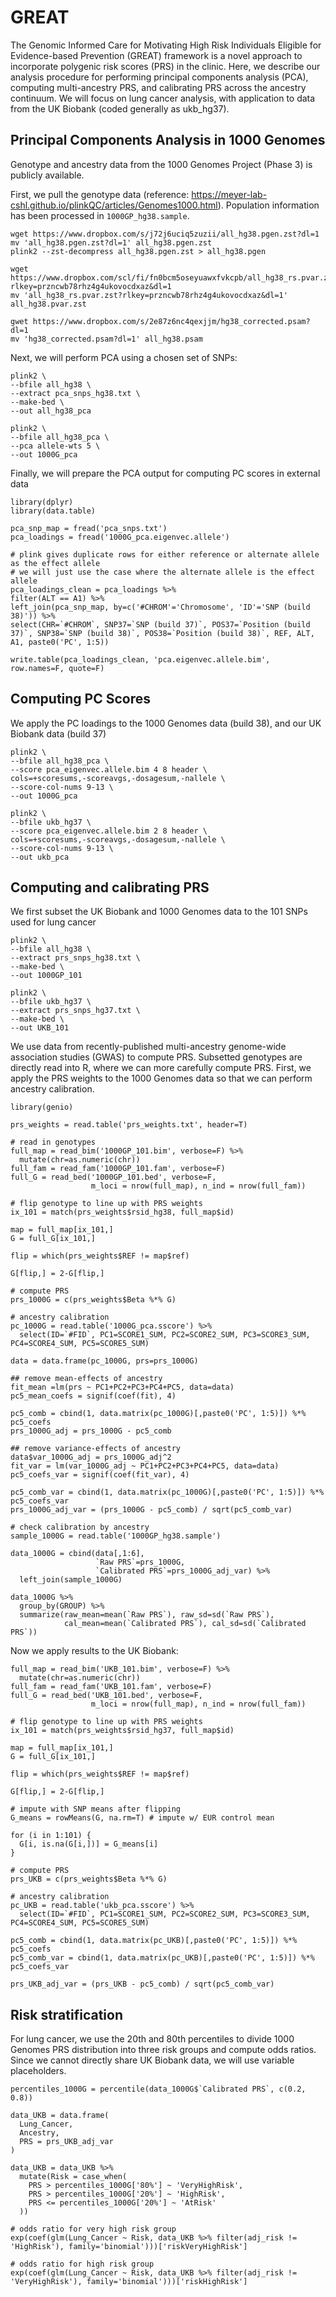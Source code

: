 # GREAT

The Genomic Informed Care for Motivating High Risk Individuals Eligible for Evidence-based Prevention (GREAT) framework is a novel approach to incorporate polygenic risk scores (PRS) in the clinic. Here, we describe our analysis procedure for performing principal components analysis (PCA), computing multi-ancestry PRS, and calibrating PRS across the ancestry continuum. We will focus on lung cancer analysis, with application to data from the UK Biobank (coded generally as ukb_hg37). 

## Principal Components Analysis in 1000 Genomes 
Genotype and ancestry data from the 1000 Genomes Project (Phase 3) is publicly available. 

First, we pull the genotype data (reference: https://meyer-lab-cshl.github.io/plinkQC/articles/Genomes1000.html). Population information has been processed in `1000GP_hg38.sample`.
```{bash}
wget https://www.dropbox.com/s/j72j6uciq5zuzii/all_hg38.pgen.zst?dl=1
mv 'all_hg38.pgen.zst?dl=1' all_hg38.pgen.zst
plink2 --zst-decompress all_hg38.pgen.zst > all_hg38.pgen

wget https://www.dropbox.com/scl/fi/fn0bcm5oseyuawxfvkcpb/all_hg38_rs.pvar.zst?rlkey=przncwb78rhz4g4ukovocdxaz&dl=1
mv 'all_hg38_rs.pvar.zst?rlkey=przncwb78rhz4g4ukovocdxaz&dl=1' all_hg38.pvar.zst

gwet https://www.dropbox.com/s/2e87z6nc4qexjjm/hg38_corrected.psam?dl=1
mv 'hg38_corrected.psam?dl=1' all_hg38.psam

```

Next, we will perform PCA using a chosen set of SNPs:
```{bash}
plink2 \
--bfile all_hg38 \
--extract pca_snps_hg38.txt \
--make-bed \
--out all_hg38_pca

plink2 \
--bfile all_hg38_pca \
--pca allele-wts 5 \
--out 1000G_pca

```

Finally, we will prepare the PCA output for computing PC scores in external data
```{R}
library(dplyr)
library(data.table)

pca_snp_map = fread('pca_snps.txt')
pca_loadings = fread('1000G_pca.eigenvec.allele')

# plink gives duplicate rows for either reference or alternate allele as the effect allele
# we will just use the case where the alternate allele is the effect allele
pca_loadings_clean = pca_loadings %>%
filter(ALT == A1) %>%
left_join(pca_snp_map, by=c('#CHROM'='Chromosome', 'ID'='SNP (build 38)')) %>%
select(CHR=`#CHROM`, SNP37=`SNP (build 37)`, POS37=`Position (build 37)`, SNP38=`SNP (build 38)`, POS38=`Position (build 38)`, REF, ALT, A1, paste0('PC', 1:5))

write.table(pca_loadings_clean, 'pca.eigenvec.allele.bim', row.names=F, quote=F)

```

## Computing PC Scores
We apply the PC loadings to the 1000 Genomes data (build 38), and our UK Biobank data (build 37)
```{bash}
plink2 \
--bfile all_hg38_pca \
--score pca_eigenvec.allele.bim 4 8 header \
cols=+scoresums,-scoreavgs,-dosagesum,-nallele \
--score-col-nums 9-13 \
--out 1000G_pca

plink2 \
--bfile ukb_hg37 \
--score pca_eigenvec.allele.bim 2 8 header \
cols=+scoresums,-scoreavgs,-dosagesum,-nallele \
--score-col-nums 9-13 \
--out ukb_pca

```

## Computing and calibrating PRS
We first subset the UK Biobank and 1000 Genomes data to the 101 SNPs used for lung cancer
```{bash}
plink2 \
--bfile all_hg38 \
--extract prs_snps_hg38.txt \
--make-bed \
--out 1000GP_101

plink2 \
--bfile ukb_hg37 \
--extract prs_snps_hg37.txt \
--make-bed \
--out UKB_101

```

We use data from recently-published multi-ancestry genome-wide association studies (GWAS) to compute PRS. Subsetted genotypes are directly read into R, where we can more carefully compute PRS. First, we apply the PRS weights to the 1000 Genomes data so that we can perform ancestry calibration. 
```{R}
library(genio)

prs_weights = read.table('prs_weights.txt', header=T)

# read in genotypes
full_map = read_bim('1000GP_101.bim', verbose=F) %>%
  mutate(chr=as.numeric(chr))
full_fam = read_fam('1000GP_101.fam', verbose=F)
full_G = read_bed('1000GP_101.bed', verbose=F,
                  m_loci = nrow(full_map), n_ind = nrow(full_fam))

# flip genotype to line up with PRS weights
ix_101 = match(prs_weights$rsid_hg38, full_map$id)

map = full_map[ix_101,]
G = full_G[ix_101,]

flip = which(prs_weights$REF != map$ref) 

G[flip,] = 2-G[flip,]

# compute PRS
prs_1000G = c(prs_weights$Beta %*% G)

# ancestry calibration
pc_1000G = read.table('1000G_pca.sscore') %>%
  select(ID=`#FID`, PC1=SCORE1_SUM, PC2=SCORE2_SUM, PC3=SCORE3_SUM, PC4=SCORE4_SUM, PC5=SCORE5_SUM)

data = data.frame(pc_1000G, prs=prs_1000G)

## remove mean-effects of ancestry
fit_mean =lm(prs ~ PC1+PC2+PC3+PC4+PC5, data=data)
pc5_mean_coefs = signif(coef(fit), 4)

pc5_comb = cbind(1, data.matrix(pc_1000G)[,paste0('PC', 1:5)]) %*% pc5_coefs
prs_1000G_adj = prs_1000G - pc5_comb

## remove variance-effects of ancestry
data$var_1000G_adj = prs_1000G_adj^2
fit_var = lm(var_1000G_adj ~ PC1+PC2+PC3+PC4+PC5, data=data)
pc5_coefs_var = signif(coef(fit_var), 4)

pc5_comb_var = cbind(1, data.matrix(pc_1000G)[,paste0('PC', 1:5)]) %*% pc5_coefs_var
prs_1000G_adj_var = (prs_1000G - pc5_comb) / sqrt(pc5_comb_var)

# check calibration by ancestry
sample_1000G = read.table('1000GP_hg38.sample')

data_1000G = cbind(data[,1:6], 
                   `Raw PRS`=prs_1000G,
                   `Calibrated PRS`=prs_1000G_adj_var) %>%
  left_join(sample_1000G)

data_1000G %>%
  group_by(GROUP) %>%
  summarize(raw_mean=mean(`Raw PRS`), raw_sd=sd(`Raw PRS`),
            cal_mean=mean(`Calibrated PRS`), cal_sd=sd(`Calibrated PRS`))

```

Now we apply results to the UK Biobank:
```{R}
full_map = read_bim('UKB_101.bim', verbose=F) %>%
  mutate(chr=as.numeric(chr))
full_fam = read_fam('UKB_101.fam', verbose=F)
full_G = read_bed('UKB_101.bed', verbose=F,
                  m_loci = nrow(full_map), n_ind = nrow(full_fam))

# flip genotype to line up with PRS weights
ix_101 = match(prs_weights$rsid_hg37, full_map$id)

map = full_map[ix_101,]
G = full_G[ix_101,]

flip = which(prs_weights$REF != map$ref) 

G[flip,] = 2-G[flip,]

# impute with SNP means after flipping
G_means = rowMeans(G, na.rm=T) # impute w/ EUR control mean

for (i in 1:101) {
  G[i, is.na(G[i,])] = G_means[i]
}

# compute PRS
prs_UKB = c(prs_weights$Beta %*% G)

# ancestry calibration
pc_UKB = read.table('ukb_pca.sscore') %>%
  select(ID=`#FID`, PC1=SCORE1_SUM, PC2=SCORE2_SUM, PC3=SCORE3_SUM, PC4=SCORE4_SUM, PC5=SCORE5_SUM)

pc5_comb = cbind(1, data.matrix(pc_UKB)[,paste0('PC', 1:5)]) %*% pc5_coefs
pc5_comb_var = cbind(1, data.matrix(pc_UKB)[,paste0('PC', 1:5)]) %*% pc5_coefs_var

prs_UKB_adj_var = (prs_UKB - pc5_comb) / sqrt(pc5_comb_var)

```

## Risk stratification
For lung cancer, we use the 20th and 80th percentiles to divide 1000 Genomes PRS distribution into three risk groups and compute odds ratios. Since we cannot directly share UK Biobank data, we will use variable placeholders. 
```{R}
percentiles_1000G = percentile(data_1000G$`Calibrated PRS`, c(0.2, 0.8))

data_UKB = data.frame(
  Lung_Cancer,
  Ancestry,
  PRS = prs_UKB_adj_var
)

data_UKB = data_UKB %>%
  mutate(Risk = case_when(
    PRS > percentiles_1000G['80%'] ~ 'VeryHighRisk',
    PRS > percentiles_1000G['20%'] ~ 'HighRisk',
    PRS <= percentiles_1000G['20%'] ~ 'AtRisk'
  ))

# odds ratio for very high risk group 
exp(coef(glm(Lung_Cancer ~ Risk, data_UKB %>% filter(adj_risk != 'HighRisk'), family='binomial')))['riskVeryHighRisk']

# odds ratio for high risk group
exp(coef(glm(Lung_Cancer ~ Risk, data_UKB %>% filter(adj_risk != 'VeryHighRisk'), family='binomial')))['riskHighRisk']

```
